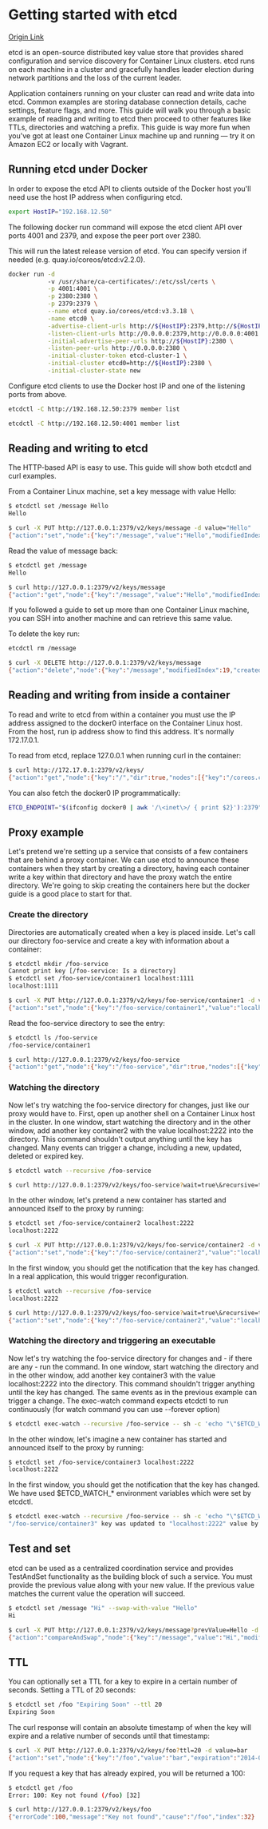 # Getting started with etcd

[Origin Link](https://coreos.com/etcd/docs/latest/getting-started-with-etcd.html)

etcd is an open-source distributed key value store that provides shared
configuration and service discovery for Container Linux clusters. etcd runs on
each machine in a cluster and gracefully handles leader election during network
partitions and the loss of the current leader.

Application containers running on your cluster can read and write data into
etcd. Common examples are storing database connection details, cache settings,
feature flags, and more. This guide will walk you through a basic example of
reading and writing to etcd then proceed to other features like TTLs,
directories and watching a prefix. This guide is way more fun when you've got at
least one Container Linux machine up and running — try it on Amazon EC2 or
locally with Vagrant.

## Running etcd under Docker

In order to expose the etcd API to clients outside of the Docker host you'll
need use the host IP address when configuring etcd.

```bash
export HostIP="192.168.12.50"
```

The following docker run command will expose the etcd client API over ports 4001
and 2379, and expose the peer port over 2380.

This will run the latest release version of etcd. You can specify version if
needed (e.g. quay.io/coreos/etcd:v2.2.0).

```bash
docker run -d
           -v /usr/share/ca-certificates/:/etc/ssl/certs \
           -p 4001:4001 \
           -p 2380:2380 \
           -p 2379:2379 \
           --name etcd quay.io/coreos/etcd:v3.3.18 \
           -name etcd0 \
           -advertise-client-urls http://${HostIP}:2379,http://${HostIP}:4001 \
           -listen-client-urls http://0.0.0.0:2379,http://0.0.0.0:4001 \
           -initial-advertise-peer-urls http://${HostIP}:2380 \
           -listen-peer-urls http://0.0.0.0:2380 \
           -initial-cluster-token etcd-cluster-1 \
           -initial-cluster etcd0=http://${HostIP}:2380 \
           -initial-cluster-state new
```

Configure etcd clients to use the Docker host IP and one of the listening ports
from above.

```bash
etcdctl -C http://192.168.12.50:2379 member list

etcdctl -C http://192.168.12.50:4001 member list
```

## Reading and writing to etcd

The HTTP-based API is easy to use. This guide will show both etcdctl and curl
examples.

From a Container Linux machine, set a key message with value Hello:

```bash
$ etcdctl set /message Hello
Hello
```

```bash
$ curl -X PUT http://127.0.0.1:2379/v2/keys/message -d value="Hello"
{"action":"set","node":{"key":"/message","value":"Hello","modifiedIndex":4,"createdIndex":4}}
```

Read the value of message back:

```bash
$ etcdctl get /message
Hello
```

```bash
$ curl http://127.0.0.1:2379/v2/keys/message
{"action":"get","node":{"key":"/message","value":"Hello","modifiedIndex":4,"createdIndex":4}}
```

If you followed a guide to set up more than one Container Linux machine, you can
SSH into another machine and can retrieve this same value.

To delete the key run:

```bash
etcdctl rm /message
```

```bash
$ curl -X DELETE http://127.0.0.1:2379/v2/keys/message
{"action":"delete","node":{"key":"/message","modifiedIndex":19,"createdIndex":4}}
```

## Reading and writing from inside a container

To read and write to etcd from within a container you must use the IP address
assigned to the docker0 interface on the Container Linux host. From the host,
run ip address show to find this address. It's normally 172.17.0.1.

To read from etcd, replace 127.0.0.1 when running curl in the container:

```bash
$ curl http://172.17.0.1:2379/v2/keys/
{"action":"get","node":{"key":"/","dir":true,"nodes":[{"key":"/coreos.com","dir":true,"modifiedIndex":4,"createdIndex":4}]}}
```

You can also fetch the docker0 IP programmatically:

```bash
ETCD_ENDPOINT="$(ifconfig docker0 | awk '/\<inet\>/ { print $2}'):2379"
```

## Proxy example

Let's pretend we're setting up a service that consists of a few containers that
are behind a proxy container. We can use etcd to announce these containers when
they start by creating a directory, having each container write a key within
that directory and have the proxy watch the entire directory. We're going to
skip creating the containers here but the docker guide is a good place to start
for that.

### Create the directory

Directories are automatically created when a key is placed inside. Let's call
our directory foo-service and create a key with information about a container:

```bash
$ etcdctl mkdir /foo-service
Cannot print key [/foo-service: Is a directory]
$ etcdctl set /foo-service/container1 localhost:1111
localhost:1111
```

```bash
$ curl -X PUT http://127.0.0.1:2379/v2/keys/foo-service/container1 -d value="localhost:1111"
{"action":"set","node":{"key":"/foo-service/container1","value":"localhost:1111","modifiedIndex":17,"createdIndex":17}}
```

Read the foo-service directory to see the entry:

```bash
$ etcdctl ls /foo-service
/foo-service/container1
```

```bash
$ curl http://127.0.0.1:2379/v2/keys/foo-service
{"action":"get","node":{"key":"/foo-service","dir":true,"nodes":[{"key":"/foo-service/container1","value":"localhost:1111","modifiedIndex":17,"createdIndex":17}],"modifiedIndex":17,"createdIndex":17}}
```

### Watching the directory

Now let's try watching the foo-service directory for changes, just like our
proxy would have to. First, open up another shell on a Container Linux host in
the cluster. In one window, start watching the directory and in the other
window, add another key container2 with the value localhost:2222 into the
directory. This command shouldn't output anything until the key has changed.
Many events can trigger a change, including a new, updated, deleted or expired
key.

```bash
$ etcdctl watch --recursive /foo-service
```

```bash
$ curl http://127.0.0.1:2379/v2/keys/foo-service?wait=true\&recursive=true
```

In the other window, let's pretend a new container has started and announced
itself to the proxy by running:

```bash
$ etcdctl set /foo-service/container2 localhost:2222
localhost:2222
```

```bash
$ curl -X PUT http://127.0.0.1:2379/v2/keys/foo-service/container2 -d value="localhost:2222"
{"action":"set","node":{"key":"/foo-service/container2","value":"localhost:2222","modifiedIndex":23,"createdIndex":23}}
```

In the first window, you should get the notification that the key has changed.
In a real application, this would trigger reconfiguration.

```bash
$ etcdctl watch --recursive /foo-service
localhost:2222
```

```bash
$ curl http://127.0.0.1:2379/v2/keys/foo-service?wait=true\&recursive=true
{"action":"set","node":{"key":"/foo-service/container2","value":"localhost:2222","modifiedIndex":23,"createdIndex":23}}
```

### Watching the directory and triggering an executable

Now let's try watching the foo-service directory for changes and - if there are
any - run the command. In one window, start watching the directory and in the
other window, add another key container3 with the value localhost:2222 into the
directory. This command shouldn't trigger anything until the key has changed.
The same events as in the previous example can trigger a change. The exec-watch
command expects etcdctl to run continuously (for watch command you can use
--forever option)

```bash
$ etcdctl exec-watch --recursive /foo-service -- sh -c 'echo "\"$ETCD_WATCH_KEY\" key was updated to \"$ETCD_WATCH_VALUE\" value by \"$ETCD_WATCH_ACTION\" action"'
```

In the other window, let's imagine a new container has started and announced
itself to the proxy by running:

```bash
$ etcdctl set /foo-service/container3 localhost:2222
localhost:2222
```

In the first window, you should get the notification that the key has changed.
We have used $ETCD_WATCH_* environment variables which were set by etcdctl.

```bash
$ etcdctl exec-watch --recursive /foo-service -- sh -c 'echo "\"$ETCD_WATCH_KEY\" key was updated to \"$ETCD_WATCH_VALUE\" value by \"$ETCD_WATCH_ACTION\" action"'
"/foo-service/container3" key was updated to "localhost:2222" value by "set" action
```

## Test and set

etcd can be used as a centralized coordination service and provides TestAndSet
functionality as the building block of such a service. You must provide the
previous value along with your new value. If the previous value matches the
current value the operation will succeed.

```bash
$ etcdctl set /message "Hi" --swap-with-value "Hello"
Hi
```

```bash
$ curl -X PUT http://127.0.0.1:2379/v2/keys/message?prevValue=Hello -d value=Hi
{"action":"compareAndSwap","node":{"key":"/message","value":"Hi","modifiedIndex":28,"createdIndex":27}}
```

## TTL

You can optionally set a TTL for a key to expire in a certain number of seconds.
Setting a TTL of 20 seconds:

```bash
$ etcdctl set /foo "Expiring Soon" --ttl 20
Expiring Soon
```

The curl response will contain an absolute timestamp of when the key will expire
and a relative number of seconds until that timestamp:

```bash
$ curl -X PUT http://127.0.0.1:2379/v2/keys/foo?ttl=20 -d value=bar
{"action":"set","node":{"key":"/foo","value":"bar","expiration":"2014-02-10T19:54:49.357382223Z","ttl":20,"modifiedIndex":31,"createdIndex":31}}
```

If you request a key that has already expired, you will be returned a 100:

```bash
$ etcdctl get /foo
Error: 100: Key not found (/foo) [32]
```

```bash
$ curl http://127.0.0.1:2379/v2/keys/foo
{"errorCode":100,"message":"Key not found","cause":"/foo","index":32}
```
